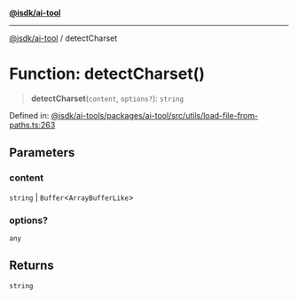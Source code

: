 [**@isdk/ai-tool**](../README.md)

***

[@isdk/ai-tool](../globals.md) / detectCharset

# Function: detectCharset()

> **detectCharset**(`content`, `options?`): `string`

Defined in: [@isdk/ai-tools/packages/ai-tool/src/utils/load-file-from-paths.ts:263](https://github.com/isdk/ai-tool.js/blob/e883e341c67e937e7d3a3e95e8bc56844896f5a3/src/utils/load-file-from-paths.ts#L263)

## Parameters

### content

`string` | `Buffer`\<`ArrayBufferLike`\>

### options?

`any`

## Returns

`string`
